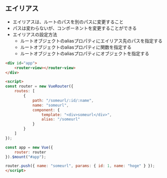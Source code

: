 ## エイリアス
- エイリアスは、ルートのパスを別のパスに変更すること
- パスは変わらないが、コンポーネントを変更することができる
- エイリアスの設定方法
    - ルートオブジェクトのaliasプロパティにエイリアス先のパスを指定する
    - ルートオブジェクトのaliasプロパティに関数を指定する
    - ルートオブジェクトのaliasプロパティにオブジェクトを指定する
```html
<div id="app">
    <router-view></router-view>
</div>

<script>
const router = new VueRouter({
    routes: [
        {
            path: "/someurl/:id/:name",
            name: "someurl",
            component: {
                template: "<div>someurl</div>",
                alias: "/someurl"
            }
        }
    ]
});

const app = new Vue({
    router: router
}).$mount("#app");

router.push({ name: "someurl", params: { id: 1, name: "hoge" } });
</script>
```